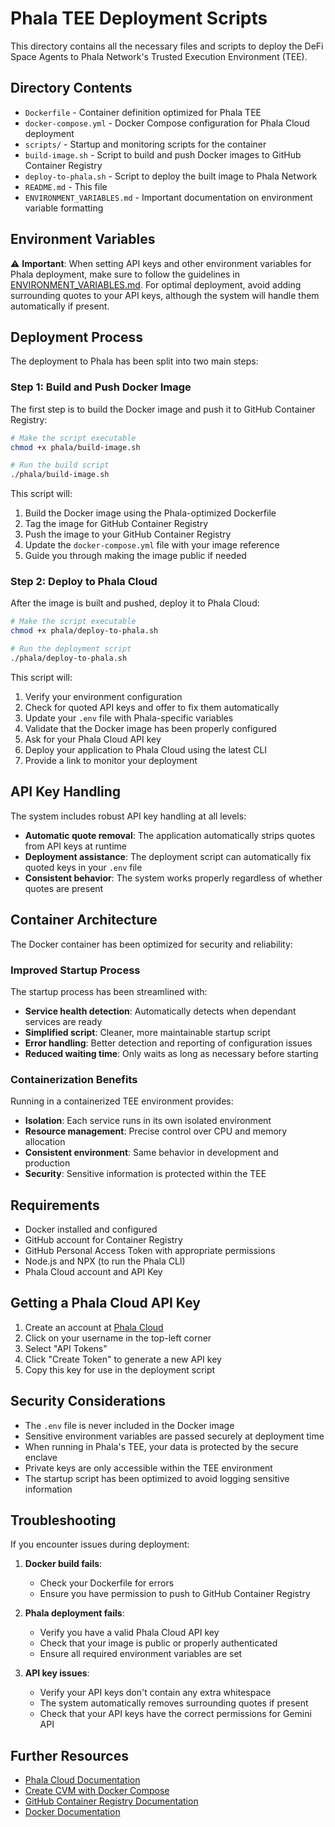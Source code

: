 # Phala TEE Deployment Scripts

This directory contains all the necessary files and scripts to deploy the DeFi Space Agents to Phala Network's Trusted Execution Environment (TEE).

## Directory Contents

- `Dockerfile` - Container definition optimized for Phala TEE
- `docker-compose.yml` - Docker Compose configuration for Phala Cloud deployment
- `scripts/` - Startup and monitoring scripts for the container
- `build-image.sh` - Script to build and push Docker images to GitHub Container Registry
- `deploy-to-phala.sh` - Script to deploy the built image to Phala Network
- `README.md` - This file
- `ENVIRONMENT_VARIABLES.md` - Important documentation on environment variable formatting

## Environment Variables

⚠️ **Important**: When setting API keys and other environment variables for Phala deployment, make sure to follow the guidelines in [ENVIRONMENT_VARIABLES.md](./ENVIRONMENT_VARIABLES.md). For optimal deployment, avoid adding surrounding quotes to your API keys, although the system will handle them automatically if present.

## Deployment Process

The deployment to Phala has been split into two main steps:

### Step 1: Build and Push Docker Image

The first step is to build the Docker image and push it to GitHub Container Registry:

```bash
# Make the script executable
chmod +x phala/build-image.sh

# Run the build script
./phala/build-image.sh
```

This script will:
1. Build the Docker image using the Phala-optimized Dockerfile
2. Tag the image for GitHub Container Registry
3. Push the image to your GitHub Container Registry
4. Update the `docker-compose.yml` file with your image reference
5. Guide you through making the image public if needed

### Step 2: Deploy to Phala Cloud

After the image is built and pushed, deploy it to Phala Cloud:

```bash
# Make the script executable
chmod +x phala/deploy-to-phala.sh

# Run the deployment script
./phala/deploy-to-phala.sh
```

This script will:
1. Verify your environment configuration
2. Check for quoted API keys and offer to fix them automatically
3. Update your `.env` file with Phala-specific variables
4. Validate that the Docker image has been properly configured
5. Ask for your Phala Cloud API key
6. Deploy your application to Phala Cloud using the latest CLI
7. Provide a link to monitor your deployment

## API Key Handling

The system includes robust API key handling at all levels:

- **Automatic quote removal**: The application automatically strips quotes from API keys at runtime
- **Deployment assistance**: The deployment script can automatically fix quoted keys in your `.env` file
- **Consistent behavior**: The system works properly regardless of whether quotes are present

## Container Architecture

The Docker container has been optimized for security and reliability:

### Improved Startup Process

The startup process has been streamlined with:

- **Service health detection**: Automatically detects when dependant services are ready
- **Simplified script**: Cleaner, more maintainable startup script
- **Error handling**: Better detection and reporting of configuration issues
- **Reduced waiting time**: Only waits as long as necessary before starting

### Containerization Benefits

Running in a containerized TEE environment provides:

- **Isolation**: Each service runs in its own isolated environment
- **Resource management**: Precise control over CPU and memory allocation
- **Consistent environment**: Same behavior in development and production
- **Security**: Sensitive information is protected within the TEE

## Requirements

- Docker installed and configured
- GitHub account for Container Registry
- GitHub Personal Access Token with appropriate permissions
- Node.js and NPX (to run the Phala CLI)
- Phala Cloud account and API Key

## Getting a Phala Cloud API Key

1. Create an account at [Phala Cloud](https://cloud.phala.network)
2. Click on your username in the top-left corner
3. Select "API Tokens"
4. Click "Create Token" to generate a new API key
5. Copy this key for use in the deployment script

## Security Considerations

- The `.env` file is never included in the Docker image
- Sensitive environment variables are passed securely at deployment time
- When running in Phala's TEE, your data is protected by the secure enclave
- Private keys are only accessible within the TEE environment
- The startup script has been optimized to avoid logging sensitive information

## Troubleshooting

If you encounter issues during deployment:

1. **Docker build fails**:
   - Check your Dockerfile for errors
   - Ensure you have permission to push to GitHub Container Registry

2. **Phala deployment fails**:
   - Verify you have a valid Phala Cloud API key
   - Check that your image is public or properly authenticated
   - Ensure all required environment variables are set

3. **API key issues**:
   - Verify your API keys don't contain any extra whitespace
   - The system automatically removes surrounding quotes if present
   - Check that your API keys have the correct permissions for Gemini API

## Further Resources

- [Phala Cloud Documentation](https://docs.phala.network/phala-cloud/getting-started/start-from-cloud-cli)
- [Create CVM with Docker Compose](https://docs.phala.network/phala-cloud/create-cvm/create-with-docker-compose)
- [GitHub Container Registry Documentation](https://docs.github.com/en/packages/working-with-a-github-packages-registry/working-with-the-container-registry)
- [Docker Documentation](https://docs.docker.com/) 